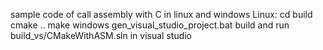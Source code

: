 sample code of call assembly with C in linux and windows
Linux:
    cd build
    cmake ..
    make
windows
    gen_visual_studio_project.bat
    build and run build_vs/CMakeWithASM.sln in visual studio
